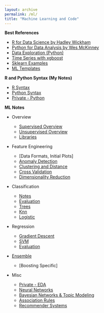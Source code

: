 ```yaml
---
layout: archive
permalink: /ml/
title: "Machine Learning and Code"
---
```


**Best References**
- [R for Data Science by Hadley Wickham](https://r4ds.had.co.nz/)
- [Python for Data Analysis by Wes McKinney](https://www.oreilly.com/library/view/python-for-data/9781491957653/ch02.html)
- [Data Exploration (Python)](https://www.kaggle.com/pmarcelino/comprehensive-data-exploration-with-python)
- [Time Series with xgboost](https://www.kaggle.com/robikscube/tutorial-time-series-forecasting-with-xgboost)
- [Sklearn Examples](https://github.com/scikit-learn/scikit-learn/tree/master/examples)
- [ML Templates](https://github.com/susanli2016/Machine-Learning-with-Python)


**R and Python Syntax (My Notes)**
- [R Syntax](https://github.com/SamMusch/R)
- [Python Syntax](https://github.com/SamMusch/Python)
- [Private - Python](https://github.com/SamMusch/Private-Repo/tree/master/Python)


**ML Notes**
- Overview
  - [Supervised Overview](https://github.com/SamMusch/Predictive-and-EDA/blob/master/Notes/Predictive%20Overview%20Notes.ipynb)
  - [Unsupervised Overview](https://github.com/SamMusch/Predictive-and-EDA/blob/master/Notes/EDA%20Overview%20Notes.md)
  - [Libraries](https://github.com/SamMusch/Predictive-and-EDA/blob/master/Notes/Libraries.ipynb)

- Feature Engineering
  - [Data Formats, Initial Plots]
  - [Anomaly Detection](https://github.com/SamMusch/Predictive-and-EDA/blob/master/Notes/Anomaly.ipynb)
  - [Clustering and Distance](https://github.com/SamMusch/Predictive-and-EDA/blob/master/Notes/Clustering.ipynb)
  - [Cross Validation](https://github.com/SamMusch/Predictive-and-EDA/blob/master/Notes/Cross%20Validation.ipynb)
  - [Dimensionality Reduction](https://github.com/SamMusch/Predictive-and-EDA/blob/master/Notes/PCA%20and%20Dimensionality%20Reduction.ipynb)

- Classification
  - [Notes](https://github.com/SamMusch/Predictive-and-EDA/blob/master/Notes/Classification%20Notes.ipynb)
  - [Evaluation](https://github.com/SamMusch/Predictive-and-EDA/blob/master/Notes/Classification%20Evaluation.ipynb)
  - [Trees](https://github.com/SamMusch/Predictive-and-EDA/blob/master/Notes/Decision%20Trees.ipynb)
  - [Knn](https://github.com/SamMusch/Predictive-and-EDA/blob/master/Notes/Knn.ipynb)
  - [Logistic](https://github.com/SamMusch/Predictive-and-EDA/blob/master/Notes/Logistic%20Regression.ipynb)

- Regression
  - [Gradient Descent](https://github.com/SamMusch/Predictive-and-EDA/blob/master/Notes/Gradient%20Descent.ipynb)
  - [SVM](https://github.com/SamMusch/Predictive-and-EDA/blob/master/Notes/SVM.ipynb)
  - [Evaluation](https://github.com/SamMusch/Predictive-and-EDA/blob/master/Notes/Regression%20Overview%20and%20Eval.ipynb)

- [Ensemble](https://github.com/SamMusch/Predictive-and-EDA/blob/master/Notes/Ensemble%20Notes.ipynb)
  - [Boosting Specific]


- Misc
  - [Private - EDA](https://github.com/SamMusch/Private-Repo/tree/master/EDA)
  - [Neural Networks](https://github.com/SamMusch/Predictive-and-EDA/blob/master/Notes/Neural%20Network.ipynb)
  - [Bayesian Networks & Topic Modeling](https://github.com/SamMusch/Predictive-and-EDA/blob/master/Notes/Bayes%20and%20Topic%20Modeling.ipynb)
  - [Association Rules](https://github.com/SamMusch/Predictive-and-EDA/blob/master/Notes/Association%20Rules.ipynb)
  - [Recommender Systems](https://github.com/SamMusch/Predictive-and-EDA/blob/master/Notes/Recommender%20Systems.ipynb)
